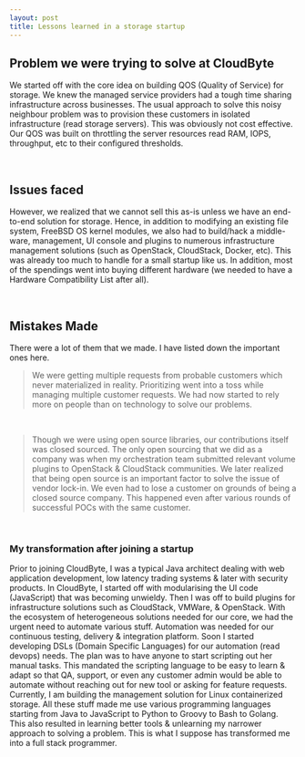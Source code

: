 ```yaml
---
layout: post
title: Lessons learned in a storage startup
---
```


## Problem we were trying to solve at CloudByte

We started off with the core idea on building QOS (Quality of Service) for
storage. We knew the managed service providers had a tough time sharing
infrastructure across businesses. The usual approach to solve this noisy neighbour
problem was to provision these customers in isolated infrastructure
(read storage servers). This was obviously not cost effective. Our QOS was built
on throttling the server resources read RAM, IOPS, throughput, etc to their
configured thresholds.

<br />

## Issues faced

However, we realized that we cannot sell this as-is unless we have an end-to-end
solution for storage. Hence, in addition to modifying an existing file system,
FreeBSD OS kernel modules, we also had to build/hack a middle-ware, management,
UI console and plugins to numerous infrastructure management solutions (such as
OpenStack, CloudStack, Docker, etc). This was already too much to handle for a
small startup like us. In addition, most of the spendings went into buying different
hardware (we needed to have a Hardware Compatibility List after all).

<br />

## Mistakes Made

There were a lot of them that we made. I have listed down the important ones here. 

> We were getting multiple requests from probable customers which never materialized
> in reality. Prioritizing went into a toss while managing multiple customer requests.
> We had now started to rely more on people than on technology to solve our problems.

<br />

> Though we were using open source libraries, our contributions itself was closed
> sourced. The only open sourcing that we did as a company was when my orchestration
> team submitted relevant volume plugins to OpenStack & CloudStack communities. We
> later realized that being open source is an important factor to solve the issue
> of vendor lock-in. We even had to lose a customer on grounds of being a closed
> source company. This happened even after various rounds of successful POCs with
> the same customer.

<br />

### My transformation after joining a startup

Prior to joining CloudByte, I was a typical Java architect dealing with web
application development, low latency trading systems & later with security products.
In CloudByte, I started off with modularising the UI code (JavaScript) that was
becoming unwieldy. Then I was off to build plugins for infrastructure solutions
such as CloudStack, VMWare, & OpenStack. With the ecosystem of heterogeneous solutions
needed for our core, we had the urgent need to automate various stuff. Automation
was needed for our continuous testing, delivery & integration platform. Soon I
started developing DSLs (Domain Specific Languages) for our automation (read devops)
needs. The plan was to have anyone to start scripting out her manual tasks. This
mandated the scripting language to be easy to learn & adapt so that QA, support,
or even any customer admin would be able to automate without reaching out for new
tool or asking for feature requests. Currently, I am building the management solution
for Linux containerized storage. All these stuff made me use various programming
languages starting from Java to JavaScript to Python to Groovy to Bash to Golang.
This also resulted in learning better tools & unlearning my narrower approach to
solving a problem. This is what I suppose has transformed me into a full stack
programmer.
